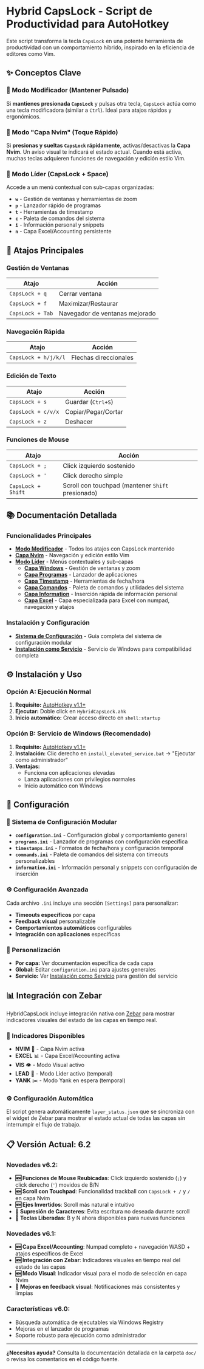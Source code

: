 # Hybrid CapsLock - Script de Productividad para AutoHotkey

Este script transforma la tecla `CapsLock` en una potente herramienta de productividad con un comportamiento híbrido, inspirado en la eficiencia de editores como Vim.

## ✨ Conceptos Clave

### 🔧 Modo Modificador (Mantener Pulsado)
Si **mantienes presionada `CapsLock`** y pulsas otra tecla, `CapsLock` actúa como una tecla modificadora (similar a `Ctrl`). Ideal para atajos rápidos y ergonómicos.

### 📝 Modo "Capa Nvim" (Toque Rápido)
Si **presionas y sueltas `CapsLock` rápidamente**, activas/desactivas la **Capa Nvim**. Un aviso visual te indicará el estado actual. Cuando está activa, muchas teclas adquieren funciones de navegación y edición estilo Vim.

### 🎯 Modo Líder (CapsLock + Space)
Accede a un menú contextual con sub-capas organizadas:
- **`w`** - Gestión de ventanas y herramientas de zoom
- **`p`** - Lanzador rápido de programas
- **`t`** - Herramientas de timestamp
- **`c`** - Paleta de comandos del sistema
- **`i`** - Información personal y snippets
- **`n`** - Capa Excel/Accounting persistente

## 🚀 Atajos Principales

### Gestión de Ventanas
| Atajo | Acción |
|-------|--------|
| `CapsLock + q` | Cerrar ventana |
| `CapsLock + f` | Maximizar/Restaurar |
| `CapsLock + Tab` | Navegador de ventanas mejorado |

### Navegación Rápida
| Atajo | Acción |
|-------|--------|
| `CapsLock + h/j/k/l` | Flechas direccionales |

### Edición de Texto
| Atajo | Acción |
|-------|--------|
| `CapsLock + s` | Guardar (`Ctrl+S`) |
| `CapsLock + c/v/x` | Copiar/Pegar/Cortar |
| `CapsLock + z` | Deshacer |

### Funciones de Mouse
| Atajo | Acción |
|-------|--------|
| `CapsLock + ;` | Click izquierdo sostenido |
| `CapsLock + '` | Click derecho simple |
| `CapsLock + Shift` | Scroll con touchpad (mantener `Shift` presionado) |

## 📚 Documentación Detallada

### Funcionalidades Principales
- **[Modo Modificador](doc/MODIFIER_MODE.md)** - Todos los atajos con CapsLock mantenido
- **[Capa Nvim](doc/NVIM_LAYER.md)** - Navegación y edición estilo Vim
- **[Modo Líder](doc/LEADER_MODE.md)** - Menús contextuales y sub-capas
  - **[Capa Windows](doc/WINDOWS_LAYER.md)** - Gestión de ventanas y zoom
  - **[Capa Programas](doc/PROGRAM_LAYER.md)** - Lanzador de aplicaciones
  - **[Capa Timestamp](doc/TIMESTAMP_LAYER.md)** - Herramientas de fecha/hora
  - **[Capa Comandos](doc/COMMAND_LAYER.md)** - Paleta de comandos y utilidades del sistema
  - **[Capa Information](doc/INFORMATION_LAYER.md)** - Inserción rápida de información personal
  - **[Capa Excel](doc/EXCEL_LAYER.md)** - Capa especializada para Excel con numpad, navegación y atajos

### Instalación y Configuración
- **[Sistema de Configuración](doc/CONFIGURATION.md)** - Guía completa del sistema de configuración modular
- **[Instalación como Servicio](doc/SERVICE_INSTALLATION.md)** - Servicio de Windows para compatibilidad completa

## ⚙️ Instalación y Uso

### Opción A: Ejecución Normal
1. **Requisito:** [AutoHotkey v1.1+](https://www.autohotkey.com/)
2. **Ejecutar:** Doble click en `HybridCapsLock.ahk`
3. **Inicio automático:** Crear acceso directo en `shell:startup`

### Opción B: Servicio de Windows (Recomendado)
1. **Requisito:** [AutoHotkey v1.1+](https://www.autohotkey.com/)
2. **Instalación:** Clic derecho en `install_elevated_service.bat` → "Ejecutar como administrador"
3. **Ventajas:** 
   - Funciona con aplicaciones elevadas
   - Lanza aplicaciones con privilegios normales
   - Inicio automático con Windows

## 🔧 Configuración

### 📁 Sistema de Configuración Modular
- **`configuration.ini`** - Configuración global y comportamiento general
- **`programs.ini`** - Lanzador de programas con configuración específica
- **`timestamps.ini`** - Formatos de fecha/hora y configuración temporal
- **`commands.ini`** - Paleta de comandos del sistema con timeouts personalizables
- **`information.ini`** - Información personal y snippets con configuración de inserción

### ⚙️ Configuración Avanzada
Cada archivo `.ini` incluye una sección `[Settings]` para personalizar:
- **Timeouts específicos** por capa
- **Feedback visual** personalizable
- **Comportamientos automáticos** configurables
- **Integración con aplicaciones** específicas

### 🔧 Personalización
- **Por capa:** Ver documentación específica de cada capa
- **Global:** Editar `configuration.ini` para ajustes generales
- **Servicio:** Ver [Instalación como Servicio](doc/SERVICE_INSTALLATION.md) para gestión del servicio

## 📊 Integración con Zebar

HybridCapsLock incluye integración nativa con [Zebar](https://github.com/glzr-io/zebar) para mostrar indicadores visuales del estado de las capas en tiempo real.

### 🎯 Indicadores Disponibles
- **NVIM** 📝 - Capa Nvim activa
- **EXCEL** 📊 - Capa Excel/Accounting activa  
- **VIS** 👁️ - Modo Visual activo
- **LEAD** 🎯 - Modo Líder activo (temporal)
- **YANK** ✂️ - Modo Yank en espera (temporal)

### ⚙️ Configuración Automática
El script genera automáticamente `layer_status.json` que se sincroniza con el widget de Zebar para mostrar el estado actual de todas las capas sin interrumpir el flujo de trabajo.

## 📋 Versión Actual: 6.2

### Novedades v6.2:
- **🆕 Funciones de Mouse Reubicadas**: Click izquierdo sostenido (`;`) y click derecho (`'`) movidos de B/N
- **🆕 Scroll con Touchpad**: Funcionalidad trackball con `CapsLock + /` y `/` en capa Nvim
- **🆕 Ejes Invertidos**: Scroll más natural e intuitivo
- **🔧 Supresión de Caracteres**: Evita escritura no deseada durante scroll
- **🔧 Teclas Liberadas**: B y N ahora disponibles para nuevas funciones

### Novedades v6.1:
- **🆕 Capa Excel/Accounting**: Numpad completo + navegación WASD + atajos específicos de Excel
- **🆕 Integración con Zebar**: Indicadores visuales en tiempo real del estado de las capas
- **🆕 Modo Visual**: Indicador visual para el modo de selección en capa Nvim
- **🔧 Mejoras en feedback visual**: Notificaciones más consistentes y limpias

### Características v6.0:
- Búsqueda automática de ejecutables via Windows Registry
- Mejoras en el lanzador de programas
- Soporte robusto para ejecución como administrador

---

**¿Necesitas ayuda?** Consulta la documentación detallada en la carpeta `doc/` o revisa los comentarios en el código fuente.